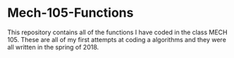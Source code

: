 # Mech-105-Functions
This repository contains all of the functions I have coded in the class MECH 105.
These are all of my first attempts at coding a algorithms and they were all written in the spring of 2018.
